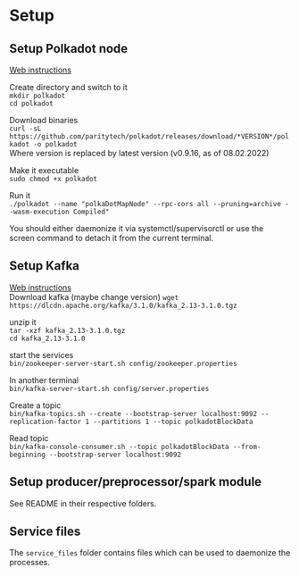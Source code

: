 # Setup

## Setup Polkadot node
[Web instructions](https://wiki.polkadot.network/docs/maintain-sync)  
  
Create directory and switch to it  
```mkdir polkadot```  
```cd polkadot```

Download binaries  
```curl -sL https://github.com/paritytech/polkadot/releases/download/*VERSION*/polkadot -o polkadot```  
Where version is replaced by latest version (v0.9.16, as of 08.02.2022)

Make it executable  
```sudo chmod +x polkadot```

Run it  
```./polkadot --name "polkaDotMapNode" --rpc-cors all --pruning=archive --wasm-execution Compiled"```

You should either daemonize it via systemctl/supervisorctl or use the screen command to detach it from the current terminal.  

## Setup Kafka
[Web instructions](https://kafka.apache.org/quickstart)  
Download kafka (maybe change version) 
```wget https://dlcdn.apache.org/kafka/3.1.0/kafka_2.13-3.1.0.tgz```

unzip it  
```tar -xzf kafka_2.13-3.1.0.tgz```  
```cd kafka_2.13-3.1.0```  
  
start the services  
  ```bin/zookeeper-server-start.sh config/zookeeper.properties```

In another terminal  
```bin/kafka-server-start.sh config/server.properties```

Create a topic  
```bin/kafka-topics.sh --create --bootstrap-server localhost:9092 --replication-factor 1 --partitions 1 --topic polkadotBlockData```

Read topic  
```bin/kafka-console-consumer.sh --topic polkadotBlockData --from-beginning --bootstrap-server localhost:9092```





## Setup producer/preprocessor/spark module
See README in their respective folders.

## Service files
The `service_files` folder contains files which can be used to daemonize the processes.
